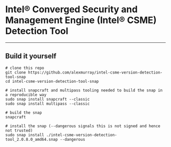# Intel® Converged Security and Management Engine (Intel® CSME) Detection Tool  #

-------------------------------------------------------------------------------

## Build it yourself ##

```shell
# clone this repo
git clone https://github.com/alexmurray/intel-csme-version-detection-tool-snap
cd intel-csme-version-detection-tool-snap

# install snapcraft and multipass tooling needed to build the snap in a reproducible way
sudo snap install snapcraft --classic
sudo snap install multipass --classic

# build the snap
snapcraft

# install the snap (--dangerous signals this is not signed and hence not trusted)
sudo snap install ./intel-csme-version-detection-tool_2.0.8.0_amd64.snap --dangerous
```
